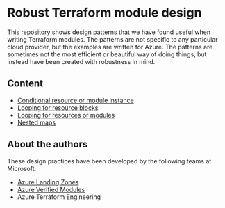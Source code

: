 # Robust Terraform module design

This repository shows design patterns that we have found useful when writing Terraform modules.
The patterns are not specific to any particular cloud provider, but the examples are written for Azure.
The patterns are sometimes not the most efficient or beautiful way of doing things, but instead have been created with robustness in mind.

## Content

- [Conditional resource or module instance](./conditional_resource_or_module_instance/)
- [Looping for resource blocks](./looping_for_resource_blocks/)
- [Looping for resources or modules](./looping_for_resources_or_modules/)
- [Nested maps](./nested_maps/)

## About the authors

These design practices have been developed by the following teams at Microsoft:

- [Azure Landing Zones](https://aka.ms/alz/tf)
- [Azure Verified Modules](https://aka.ms/avm)
- Azure Terraform Engineering
